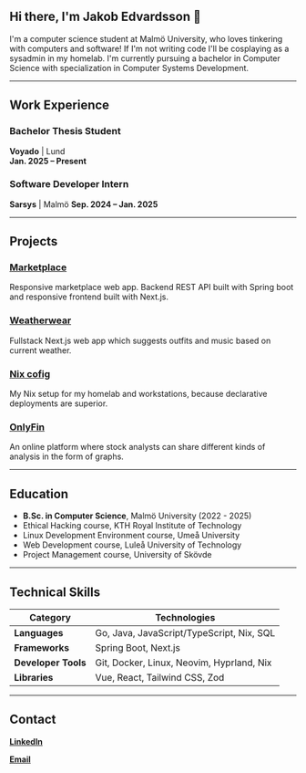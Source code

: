 ## Hi there, I'm Jakob Edvardsson 👋

I'm a computer science student at Malmö University, who loves tinkering with computers and software!
If I'm not writing code I'll be cosplaying as a sysadmin in my homelab.
I'm currently pursuing a bachelor in Computer Science with specialization in Computer Systems Development.

---

## Work Experience

### Bachelor Thesis Student

**Voyado** | Lund  
**Jan. 2025 – Present**

### Software Developer Intern

**Sarsys** | Malmö
**Sep. 2024 – Jan. 2025**

---

## Projects

### [Marketplace](https://github.com/luxcorel/marketplace)

Responsive marketplace web app. Backend REST API built with Spring boot and responsive frontend built with Next.js.

### [Weatherwear](https://github.com/Luxcorel/weatherwear)

Fullstack Next.js web app which suggests outfits and music based on current weather.

### [Nix cofig](https://github.com/JakobEdvardsson/nix-config)

My Nix setup for my homelab and workstations, because declarative deployments are superior.

### [OnlyFin](https://github.com/JakobEdvardsson/OnlyFin)

An online platform where stock analysts can share different kinds of analysis in the form of graphs.

---

## Education

- **B.Sc. in Computer Science**, Malmö University (2022 - 2025)
- Ethical Hacking course, KTH Royal Institute of Technology
- Linux Development Environment course, Umeå University
- Web Development course, Luleå University of Technology
- Project Management course, University of Skövde

---

## Technical Skills

| **Category**        | **Technologies**                          |
| ------------------- | ----------------------------------------- |
| **Languages**       | Go, Java, JavaScript/TypeScript, Nix, SQL |
| **Frameworks**      | Spring Boot, Next.js                      |
| **Developer Tools** | Git, Docker, Linux, Neovim, Hyprland, Nix |
| **Libraries**       | Vue, React, Tailwind CSS, Zod             |

---

## Contact

**[LinkedIn](https://www.linkedin.com/in/jakob-edvardsson/)**

**[Email](mailto:Jakob@Edvardsson.tech)**
